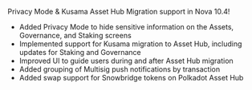 Privacy Mode & Kusama Asset Hub Migration support in Nova 10.4!

- Added Privacy Mode to hide sensitive information on the Assets, Governance, and Staking screens
- Implemented support for Kusama migration to Asset Hub, including updates for Staking and Governance
- Improved UI to guide users during and after Asset Hub migration
- Added grouping of Multisig push notifications by transaction
- Added swap support for Snowbridge tokens on Polkadot Asset Hub
